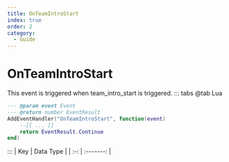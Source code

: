 ```yaml
---
title: OnTeamIntroStart
index: true
order: 2
category:
  - Guide
---
```


# OnTeamIntroStart
This event is triggered when team_intro_start is triggered.
::: tabs
@tab Lua
```lua
--- @param event Event
--- @return number EventResult
AddEventHandler("OnTeamIntroStart", function(event)
    --[[ ... ]]
    return EventResult.Continue
end)
```

:::
| Key | Data Type |
| :-: | :-------: |